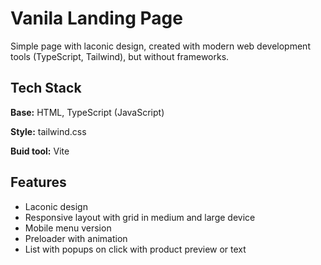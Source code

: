 
# Vanila Landing Page


Simple page with laconic design, created with modern web development tools (TypeScript, Tailwind), but without frameworks.
## Tech Stack

**Base:** HTML, TypeScript (JavaScript)

**Style:** tailwind.css

**Buid tool:** Vite

## Features

- Laconic design
- Responsive layout with grid in medium and large device
- Mobile menu version
- Preloader with animation
- List with popups on click with product preview or text
